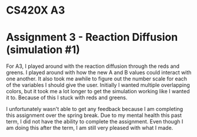 # CS420X A3
# Assignment 3 - Reaction Diffusion (simulation #1)


For A3, I played around with the reaction diffusion through the reds and greens. I played around with how the new A and B values could interact with one another. It also took me awhile to figure out the number scale for each of the variables I should give the user. Initially I wanted multiple overlapping colors, but it took me a lot longer to get the simulation working like I wanted it to. Because of this I stuck with reds and greens. 

I unfortunately wasn't able to get any feedback because I am completing this assignment over the spring break. Due to my mental health this past term, I did not have the ability to complete the assignment. Even though I am doing this after the term, I am still very pleased with what I made.